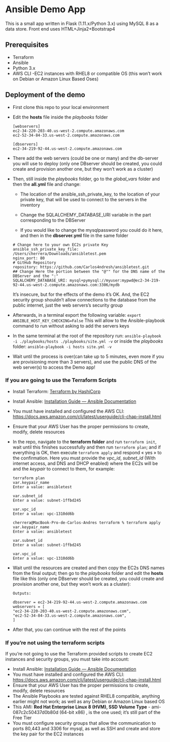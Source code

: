 # Ansible Demo App
This is a small app written in Flask (1.11.x/Python 3.x) using MySQL 8 as a data store. Front end uses HTML+Jinja2+Bootstrap4

## Prerequisites
- Terraform
- Ansible
- Python 3.x
- AWS CLI
-EC2 instances with RHEL8 or compatible OS (this won’t work on Debian or Amazon Linux Based Oses)

## Deployment of the demo
- First clone this repo to your local environment
- Edit the **hosts** file inside the *playbooks* folder
	
	~~~~
	[webservers]
	ec2-34-220-203-40.us-west-2.compute.amazonaws.com
	ec2-52-34-84-33.us-west-2.compute.amazonaws.com

	[dbservers]
	ec2-34-219-92-44.us-west-2.compute.amazonaws.com
   	~~~~~


- There add the web servers (could be one or many) and the db-server you will use to deploy (only one DBserver should be created, you 	could create and provision another one, but they won’t work as a cluster)

- Then, still inside the *playbooks* folder, go to the *global_vars* folder and then the **all.yml** file and change:
		
	- The location of the ansible_ssh_private_key, to the location of your private key, that will be used to connect to the servers in the inventory

	- Change the SQLALCHEMY_DATABASE_URI variable in the part corresponding to the DBServer

	- If you would like to change the mysqlpassword you could do it here, and then in the **dbserver.yml** file in the same folder
	
	~~~~~
	# Change here to your own EC2s private Key
	ansible_ssh_private_key_file: /Users/cherrera/Downloads/ansibletest.pem
	nginx_port: 80
	# GitHub Repository
	repository: https://github.com/Carlos4ndresh/ansibletest.git
	## Change Here the portion between the "@"" for the DNS name of the DBServer and the ":"
	SQLALCHEMY_DATABASE_URI: mysql+pymysql://myuser:mypwd@ec2-34-219-92-44.us-west-2.compute.amazonaws.com:3306/mydb
	~~~~~~
		
	It’s insecure, but for the effects of the demo it’s OK. And, the EC2 security group shouldn’t allow connections to the database from the public internet, just the web servers’s security group
	
- Afterwards, in a terminal export the following variable:
	`export ANSIBLE_HOST_KEY_CHECKING=False`
	This will allow to the Ansible-playbook command to run without asking 	to add the servers keys
- In the same terminal at the root of the repository  run:
	`ansible-playbook -i ./playbooks/hosts ./playbooks/site.yml -v`
	or inside the *playbooks* folder:
	`ansible-playbook -i hosts site.yml -v`
	
- Wait until the process is over(can take up to 5 minutes, even more if you are provisioning more than 3 servers), and use the public DNS of the web server(s) to access the Demo app!
	
	
### If you are going to use the Terraform Scripts
- Install Terraform: [Terraform by HashiCorp](https://www.terraform.io)
- Install Ansible: [Installation Guide — Ansible Documentation](https://docs.ansible.com/ansible/latest/installation_guide/intro_installation.html#installing-the-control-node)
- You must have installed and configured the AWS CLI: https://docs.aws.amazon.com/cli/latest/userguide/cli-chap-install.html
- Ensure that your AWS User has the proper permissions to create, modify, delete resources
- In the repo, navigate to the **terraform folder** and run `terraform init`, wait until this finishes successfully and then run `terraform plan`; and if everything is OK, then execute `terraform apply` and respond « yes » to the confirmation. Here you must provide the *vpc_id*, *subnet_id* (With internet access, and DNS and DHCP enabled) where the EC2s will be and the *keypair* to connect to them, for example:

	~~~~~
	terraform plan
	var.keypair_name
	Enter a value: ansibletest

	var.subnet_id
	Enter a value: subnet-1ffbd245

	var.vpc_id
	Enter a value: vpc-1310dd6b
	~~~~~~

	~~~~~~
	cherrera@MacBook-Pro-de-Carlos-Andres terraform % terraform apply 
	var.keypair_name
	Enter a value: ansibletest

	var.subnet_id
	Enter a value: subnet-1ffbd245

	var.vpc_id
	Enter a value: vpc-1310dd6b
	~~~~~~~


- Wait until the resources are created and then copy the EC2s DNS names from the final output; then go to the *playbooks* folder and edit the **hosts** file like this (only one DBserver should be created, you could create and provision another one, but they won’t work as a cluster):
	
	~~~~~
	Outputs:

	dbserver = ec2-34-219-92-44.us-west-2.compute.amazonaws.com
	webservers = [
	"ec2-34-220-203-40.us-west-2.compute.amazonaws.com",
	"ec2-52-34-84-33.us-west-2.compute.amazonaws.com",
	]

	~~~~~

- After that, you can continue with the rest of the points


### If you’re not using the terraform scripts

If you’re not going to use the Terraform provided scripts to create EC2 instances and security groups, you must take into account:

- Install Ansible: [Installation Guide — Ansible Documentation](https://docs.ansible.com/ansible/latest/installation_guide/intro_installation.html#installing-the-control-node)
- You must have installed and configured the AWS CLI: https://docs.aws.amazon.com/cli/latest/userguide/cli-chap-install.html
- Ensure that your AWS User has the proper permissions to create, modify, delete resources
- The Ansible Playbooks are tested against RHEL8 compatible, anything earlier might not work; as well as any Debian or Amazon Linux based OS
- This AMI: **Red Hat Enterprise Linux 8 (HVM), SSD Volume Type** - ami-087c2c50437d0b80d (64-bit x86) , is the one used; it’s still part of the Free Tier
- You must configure security groups that allow the communication to ports 80,443 and 3306 for mysql, as well as SSH and create and store the key pair for the EC2 instances 
